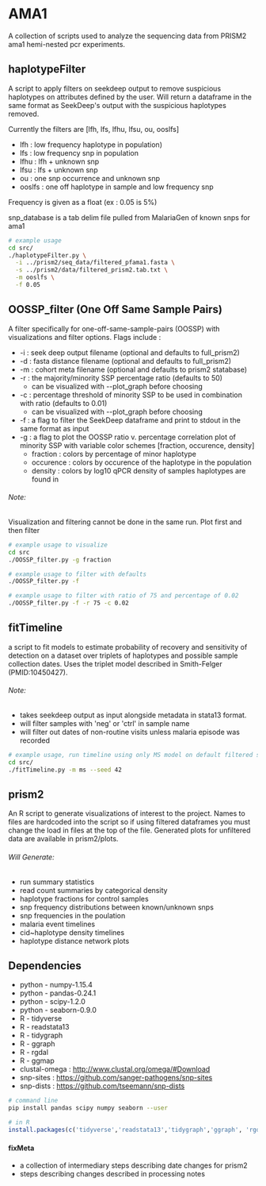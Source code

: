 # AMA1
A collection of scripts used to analyze the sequencing data from PRISM2 ama1 hemi-nested pcr experiments.

## haplotypeFilter
A script to apply filters on seekdeep output to remove suspicious haplotypes on
attributes defined by the user. Will return a dataframe in the same format as
SeekDeep's output with the suspicious haplotypes removed.

Currently the filters are [lfh, lfs, lfhu, lfsu, ou, ooslfs]
- lfh : low frequency haplotype in population)
- lfs : low frequency snp in population
- lfhu : lfh + unknown snp
- lfsu : lfs + unknown snp
- ou : one snp occurrence and unknown snp
- ooslfs : one off haplotype in sample and low frequency snp

Frequency is given as a float (ex : 0.05 is 5%)

snp_database is a tab delim file pulled from MalariaGen of known snps for ama1

```bash
# example usage
cd src/
./haplotypeFilter.py \
  -i ../prism2/seq_data/filtered_pfama1.fasta \
  -s ../prism2/data/filtered_prism2.tab.txt \
  -m ooslfs \
  -f 0.05
```

## OOSSP_filter (One Off Same Sample Pairs)
A filter specifically for one-off-same-sample-pairs (OOSSP) with visualizations and filter options.
Flags include :
- -i : seek deep output filename (optional and defaults to full_prism2)
- -d : fasta distance filename (optional and defaults to full_prism2)
- -m : cohort meta filename (optional and defaults to prism2 statabase)
- -r : the majority/minority SSP percentage ratio (defaults to 50)
  - can be visualized with --plot_graph before choosing
- -c : percentage threshold of minority SSP to be used in combination with ratio (defaults to 0.01)
  - can be visualized with --plot_graph before choosing
- -f : a flag to filter the SeekDeep dataframe and print to stdout in the same format as input
- -g : a flag to plot the OOSSP ratio v. percentage correlation plot of minority SSP with variable color schemes [fraction, occurence, density]
  - fraction : colors by percentage of minor haplotype
  - occurence : colors by occurence of the haplotype in the population
  - density : colors by log10 qPCR density of samples haplotypes are found in

###### Note:
Visualization and filtering cannot be done in the same run. Plot first and then filter

```bash
# example usage to visualize
cd src
./OOSSP_filter.py -g fraction

# example usage to filter with defaults
./OOSSP_filter.py -f

# example usage to filter with ratio of 75 and percentage of 0.02
./OOSSP_filter.py -f -r 75 -c 0.02
```



## fitTimeline
a script to fit models to estimate probability of recovery and sensitivity of detection on a dataset over triplets of haplotypes and possible sample collection dates. Uses the triplet model described in Smith-Felger (PMID:10450427).

###### Note:
- takes seekdeep output as input alongside metadata in stata13 format.
- will filter samples with 'neg' or 'ctrl' in sample name
- will filter out dates of non-routine visits unless malaria episode was recorded

```bash
# example usage, run timeline using only MS model on default filtered set
cd src/
./fitTimeline.py -m ms --seed 42
```

## prism2
An R script to generate visualizations of interest to the project. Names to files are hardcoded into the script so if using filtered dataframes you must change the load in files at the top of the file. Generated plots for unfiltered data are available in prism2/plots.

###### Will Generate:
  - run summary statistics
  - read count summaries by categorical density
  - haplotype fractions for control samples
  - snp frequency distributions between known/unknown snps
  - snp frequencies in the poulation
  - malaria event timelines
  - cid~haplotype density timelines
  - haplotype distance network plots

## Dependencies
- python - numpy-1.15.4
- python - pandas-0.24.1
- python - scipy-1.2.0
- python - seaborn-0.9.0
- R - tidyverse
- R - readstata13
- R - tidygraph
- R - ggraph
- R - rgdal
- R - ggmap
- clustal-omega : http://www.clustal.org/omega/#Download
- snp-sites : https://github.com/sanger-pathogens/snp-sites
- snp-dists : https://github.com/tseemann/snp-dists

```bash
# command line
pip install pandas scipy numpy seaborn --user
```
```R
# in R
install.packages(c('tidyverse','readstata13','tidygraph','ggraph', 'rgdal', 'ggmap'))
```

#### fixMeta
- a collection of intermediary steps describing date changes for prism2
- steps describing changes described in processing notes
